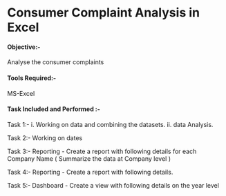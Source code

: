 
# Consumer Complaint Analysis in Excel

#### Objective:-
Analyse the consumer complaints

#### Tools Required:-
MS-Excel

#### Task Included and Performed :- 
Task 1:- i. Working on data and combining the datasets.
        ii. data Analysis.

Task 2:-  Working on dates

Task 3:-  Reporting - Create a report with following details for each Company Name ( Summarize the data at Company level )

Task 4:-  Reporting - Create a report with following details.

Task 5:-  Dashboard - Create a view with following details on the year level
